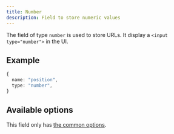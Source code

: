 ```yaml
---
title: Number
description: Field to store numeric values
---
```


The field of type `number` is used to store URLs. It display a
`<input type="number">` in the UI.

## Example

```ts
{
  name: "position",
  type: "number",
}
```

## Available options

This field only has
[the common options](../configuration/fields.md#common-field-options).

